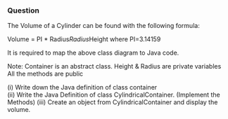 <h3>Question</h3>


The Volume of a Cylinder can be found with the following formula: 
                
Volume = PI * Radius*Radius*Height    where PI=3.14159 
 
It is required to map the above class diagram to Java code. 

Note: Container is an abstract class.
        Height & Radius are private variables 
        All the methods are public
  
(i)	Write down the Java definition of class container  
(ii)	Write the Java Definition of class CylindricalContainer. (Implement the Methods)
(iii)	Create an object from CylindricalContainer and display the volume.


